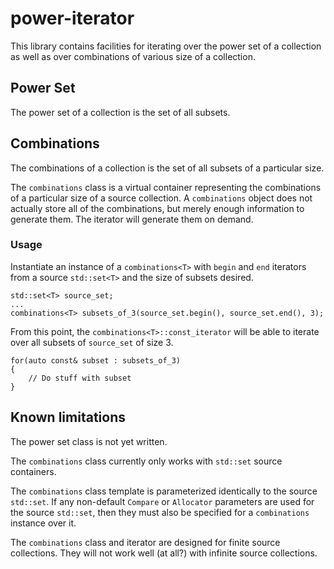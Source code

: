 # power-iterator
This library contains facilities for iterating over the power set of a collection
as well as over combinations of various size of a collection.

## Power Set
The power set of a collection is the set of all subsets.

## Combinations
The combinations of a collection is the set of all subsets of a particular size.

The `combinations` class is a virtual container representing the combinations of a particular size of a source collection.
A `combinations` object does not actually store all of the combinations,
but merely enough information to generate them.
The iterator will generate them on demand.

### Usage
Instantiate an instance of a `combinations<T>` with `begin` and `end` iterators from a source `std::set<T>`
and the size of subsets desired.

    std::set<T> source_set;
    ...
    combinations<T> subsets_of_3(source_set.begin(), source_set.end(), 3);

From this point, the `combinations<T>::const_iterator` will be able to iterate
over all subsets of `source_set` of size 3.

    for(auto const& subset : subsets_of_3)
    {
        // Do stuff with subset
    }

## Known limitations
The power set class is not yet written.

The `combinations` class currently only works with `std::set` source containers.

The `combinations` class template is parameterized identically to the source `std::set`.
If any non-default `Compare` or `Allocator` parameters are used for the source `std::set`,
then they must also be specified for a `combinations` instance over it.  

The `combinations` class and iterator are designed for finite source collections.
They will not work well (at all?) with infinite source collections.
